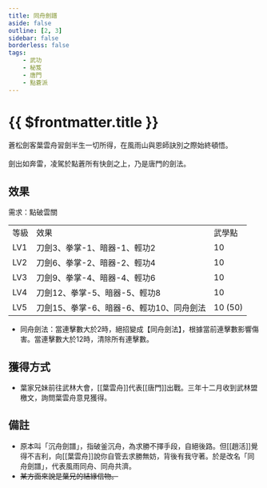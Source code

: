 ```yaml
---
title: 同舟劍譜
aside: false
outline: [2, 3]
sidebar: false
borderless: false
tags:
    - 武功
    - 秘笈
    - 唐門
    - 點蒼派
---
```


# {{ $frontmatter.title }}

<BookItemIcon :size="`medium`" :needLink="false" :no="2301"></BookItemIcon>

蒼松劍客葉雲舟習劍半生一切所得，在風雨山與恩師訣別之際始終頓悟。
<br><br>
劍出如奔雷，凌駕於點蒼所有快劍之上，乃是唐門的劍法。
<br clear="all" />

## 效果

需求：點破雲關

<table>
    <tr>
        <td>等級</td>
        <td>效果</td>
        <td>武學點</td>
    </tr>
    <tr>
        <td>LV1</td>
        <td>刀劍3、拳掌-1、暗器-1、輕功2</td>
        <td>10</td>
    </tr>
    <tr>
        <td>LV2</td>
        <td>刀劍6、拳掌-2、暗器-2、輕功4</td>
        <td>10</td>
    </tr>
    <tr>
        <td>LV3</td>
        <td>刀劍9、拳掌-4、暗器-4、輕功6</td>
        <td>10</td>
    </tr>
    <tr>
        <td>LV4</td>
        <td>刀劍12、拳掌-5、暗器-5、輕功8</td>
        <td>10</td>
    </tr>
    <tr>
        <td>LV5</td>
        <td>刀劍15、拳掌-6、暗器-6、輕功10、同舟劍法</td>
        <td>10 (50)</td>
    </tr>
</table>

-   同舟劍法：當連擊數大於2時，絕招變成【同舟劍法】，根據當前連擊數影響傷害。當連擊數大於12時，清除所有連擊數。

## 獲得方式

- 葉家兄妹前往武林大會，[[葉雲舟]]代表[[唐門]]出戰。三年十二月收到武林盟檄文，詢問葉雲舟意見獲得。

## 備註

- 原本叫「沉舟劍譜」，指破釜沉舟，為求勝不擇手段，自絕後路。但[[趙活]]覺得不吉利，向[[葉雲舟]]說你自管去求勝無妨，背後有我守著。於是改名「同舟劍譜」，代表風雨同舟、同舟共濟。
- ~~某方面來說是葉兄的結緣信物。~~